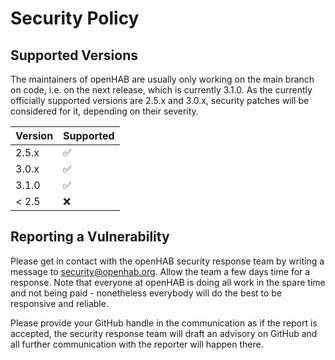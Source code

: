 # Security Policy

## Supported Versions

The maintainers of openHAB are usually only working on the main branch on code, i.e. on the next release, which is currently 3.1.0.
As the currently officially supported versions are 2.5.x and 3.0.x, security patches will be considered for it, depending on their severity.

| Version | Supported          |
| ------- | ------------------ |
| 2.5.x   | :white_check_mark: |
| 3.0.x   | :white_check_mark: |
| 3.1.0   | :white_check_mark: |
| < 2.5   | :x:                |

## Reporting a Vulnerability

Please get in contact with the openHAB security response team by writing a message to security@openhab.org.
Allow the team a few days time for a response. 
Note that everyone at openHAB is doing all work in the spare time and not being paid - nonetheless everybody will do the best to be responsive and reliable.

Please provide your GitHub handle in the communication as if the report is accepted, the security response team will draft an advisory on GitHub and all further communication with the reporter will happen there.
